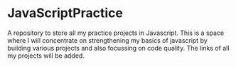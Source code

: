 # JavaScriptPractice
A repository to store all my practice projects in Javascript. 
This is a space where I will concentrate on strengthening my basics of javascript by building various projects and also focussing on code quality.
The links of all my projects will be added.
